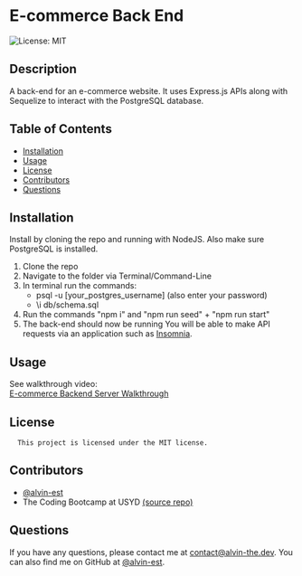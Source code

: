 # E-commerce Back End
![License: MIT](https://img.shields.io/badge/License-MIT-yellow.svg)
## Description
A back-end for an e-commerce website. It uses Express.js APIs along with Sequelize to interact with the PostgreSQL database.
## Table of Contents
- [Installation](#installation)
- [Usage](#usage)
- [License](#license)
- [Contributors](#Contributors)
- [Questions](#questions)
## Installation
Install by cloning the repo and running with NodeJS. Also make sure PostgreSQL is installed.
1. Clone the repo
2. Navigate to the folder via Terminal/Command-Line
3. In terminal run the commands:
      - psql -u [your_postgres_username] (also enter your password)
      - \i db/schema.sql
4. Run the commands "npm i" and "npm run seed" + "npm run start"
5. The back-end should now be running
You will be able to make API requests via an application such as [Insomnia](https://insomnia.rest/).
## Usage
See walkthrough video:  
[E-commerce Backend Server Walkthrough](https://youtu.be/-wKFC7NarWg) 
## License
      This project is licensed under the MIT license.
## Contributors
- [@alvin-est](https://github.com/@alvin-est)
- The Coding Bootcamp at USYD [(source repo)](https://github.com/coding-boot-camp/bookish-sniffle)
## Questions
If you have any questions, please contact me at [contact@alvin-the.dev](mailto:contact@alvin-the.dev). You can also find me on GitHub at [@alvin-est](https://github.com/@alvin-est).  
